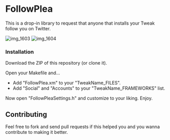 # FollowPlea

This is a drop-in library to request that anyone that installs your Tweak follow you on Twitter.

![img_1603](https://cloud.githubusercontent.com/assets/807318/10805875/7a8a87e2-7dd1-11e5-9400-9cdea3863e8c.jpg) ![img_1604](https://cloud.githubusercontent.com/assets/807318/10805872/780fd120-7dd1-11e5-9204-645fb3e77e3e.jpg)

### Installation

Download the ZIP of this repository (or clone it).

Open your Makefile and...

* Add "FollowPlea.xm" to your "TweakName_FILES".
* Add "Social" and "Accounts" to your "TweakName_FRAMEWORKS" list.

Now open "FollowPleaSettings.h" and customize to your liking. Enjoy.


## Contributing

Feel free to fork and send pull requests if this helped you and you wanna contribute to making it better.
